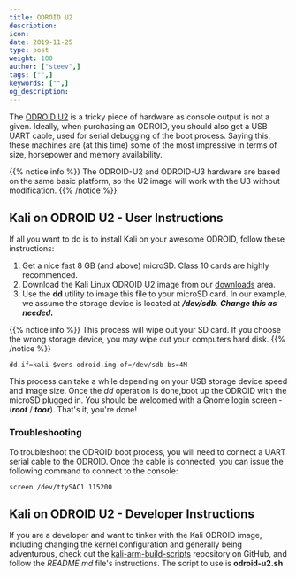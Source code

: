 ```yaml
---
title: ODROID U2
description:
icon:
date: 2019-11-25
type: post
weight: 100
author: ["steev",]
tags: ["",]
keywords: ["",]
og_description:
---
```


The [ODROID U2](http://www.hardkernel.com/main/products/prdt_info.php?g_code=G135341370451) is a tricky piece of hardware as console output is not a given. Ideally, when purchasing an ODROID, you should also get a USB UART cable, used for serial debugging of the boot process. Saying this, these machines are (at this time) some of the most impressive in terms of size, horsepower and memory availability.

{{% notice info %}}
The ODROID-U2 and ODROID-U3 hardware are based on the same basic platform, so the U2 image will work with the U3 without modification.
{{% /notice %}}

## Kali on ODROID U2 - User Instructions

If all you want to do is to install Kali on your awesome ODROID, follow these instructions:

1. Get a nice fast 8 GB (and above) microSD. Class 10 cards are highly recommended.
2. Download the Kali Linux ODROID U2 image from our [downloads](https://www.offensive-security.com/kali-linux-arm-images/) area.
3. Use the **dd** utility to image this file to your microSD card. In our example, we assume the storage device is located at **_/dev/sdb_**. **_Change this as needed._**

{{% notice info %}}
This process will wipe out your SD card. If you choose the wrong storage device, you may wipe out your computers hard disk.
{{% /notice %}}

```
dd if=kali-$vers-odroid.img of=/dev/sdb bs=4M
```

This process can take a while depending on your USB storage device speed and image size. Once the _dd_ operation is done,boot up the ODROID with the microSD plugged in. You should be welcomed with a Gnome login screen - (**_root_** / **_toor_**). That's it, you're done!

### Troubleshooting

To troubleshoot the ODROID boot process, you will need to connect a UART serial cable to the ODROID. Once the cable is connected, you can issue the following command to connect to the console:

```
screen /dev/ttySAC1 115200
```

## Kali on ODROID U2 - Developer Instructions

If you are a developer and want to tinker with the Kali ODROID image, including changing the kernel configuration and generally being adventurous, check out the [kali-arm-build-scripts](https://gitlab.com/kalilinux/build-scripts/kali-arm) repository on GitHub, and follow the _README.md_ file's instructions. The script to use is **odroid-u2.sh**
